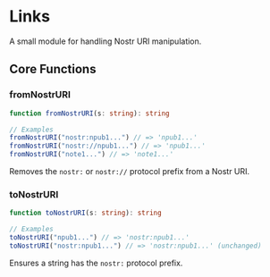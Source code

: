 # Links

A small module for handling Nostr URI manipulation.

## Core Functions

### fromNostrURI

```typescript
function fromNostrURI(s: string): string

// Examples
fromNostrURI("nostr:npub1...") // => 'npub1...'
fromNostrURI("nostr://npub1...") // => 'npub1...'
fromNostrURI("note1...") // => 'note1...'
```

Removes the `nostr:` or `nostr://` protocol prefix from a Nostr URI.

### toNostrURI

```typescript
function toNostrURI(s: string): string

// Examples
toNostrURI("npub1...") // => 'nostr:npub1...'
toNostrURI("nostr:npub1...") // => 'nostr:npub1...' (unchanged)
```

Ensures a string has the `nostr:` protocol prefix.

